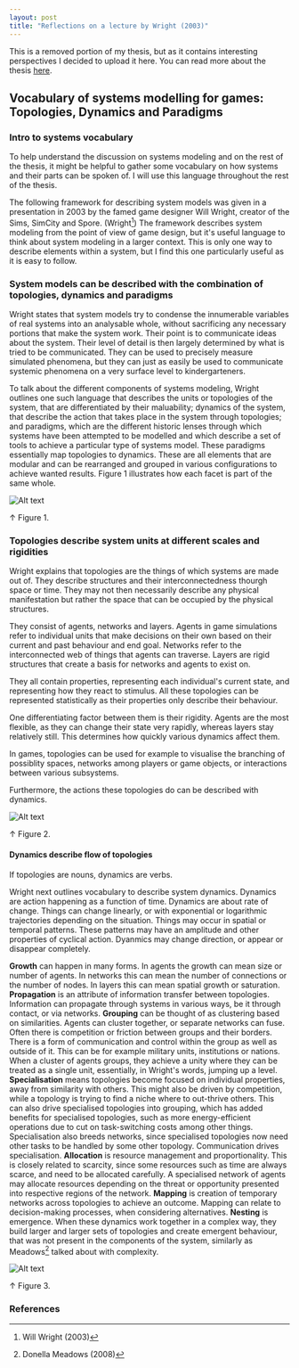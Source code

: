 ```yaml
---
layout: post
title: "Reflections on a lecture by Wright (2003)"
---
```


This is a removed portion of my thesis, but as it contains interesting perspectives I decided to upload it here. You can read more about the thesis [here](/thesis).

## Vocabulary of systems modelling for games: Topologies, Dynamics and Paradigms
### Intro to systems vocabulary
To help understand the discussion on systems modeling and on the rest of the thesis, it might be helpful to gather some vocabulary on how systems and their parts can be spoken of. I will use this language throughout the rest of the thesis.

The following framework for describing system models was given in a presentation in 2003 by the famed game designer Will Wright, creator of the Sims, SimCity and Spore. (Wright[^1]) The framework describes system modeling from the point of view of game design, but it's useful language to think about system modeling in a larger context. This is only one way to describe elements within a system, but I find this one particularly useful as it is easy to follow.

### System models can be described with the combination of topologies, dynamics and paradigms
Wright states that system models try to condense the innumerable variables of real systems into an analysable whole, without sacrificing any necessary portions that make the system work. Their point is to communicate ideas about the system. Their level of detail is then largely determined by what is tried to be communicated. They can be used to precisely measure simulated phenomena, but they can just as easily be used to communicate systemic phenomena on a very surface level to kindergarteners.

To talk about the different components of systems modeling, Wright outlines one such language that describes the units or topologies of the system, that are differentiated by their maluability; dynamics of the system, that describe the action that takes place in the system through topologies; and paradigms, which are the different historic lenses through which systems have been attempted to be modelled and which describe a set of tools to achieve a particular type of systems model. These paradigms essentially map topologies to dynamics. These are all elements that are modular and can be rearranged and grouped in various configurations to achieve wanted results. Figure 1 illustrates how each facet is part of the same whole.

![Alt text](../assets/img/posts/wright-2003/wright-fig-1.png)
<div class="small"> ↑ Figure 1. </div>

### Topologies describe system units at different scales and rigidities
Wright explains that topologies are the things of which systems are made out of. They describe structures and their interconnectedness thourgh space or time. They may not then necessarily describe any physical manifestation but rather the space that can be occupied by the physical structures.

They consist of agents, networks and layers. Agents in game simulations refer to individual units that make decisions on their own based on their current and past behaviour and end goal. Networks refer to the interconnected web of things that agents can traverse. Layers are rigid structures that create a basis for networks and agents to exist on.

They all contain properties, representing each individual's current state, and representing how they react to stimulus. All these topologies can be represented statistically as their properties only describe their behaviour.

One differentiating factor between them is their rigidity. Agents are the most flexible, as they can change their state very rapidly, whereas layers stay relatively still. This determines how quickly various dynamics affect them.

In games, topologies can be used for example to visualise the branching of possiblity spaces, networks among players or game objects, or interactions between various subsystems.

Furthermore, the actions these topologies do can be described with dynamics.

![Alt text](../assets/img/posts/wright-2003/top-dyn-par.png)
<div class="small"> ↑ Figure 2. </div>

#### Dynamics describe flow of topologies
If topologies are nouns, dynamics are verbs.

Wright next outlines vocabulary to describe system dynamics. Dynamics are action happening as a function of time. Dynamics are about rate of change. Things can change linearly, or with exponential or logarithmic trajectories depending on the situation. Things may occur in spatial or temporal patterns. These patterns may have an amplitude and other properties of cyclical action. Dyanmics may change direction, or appear or disappear completely.

**Growth** can happen in many forms. In agents the growth can mean size or number of agents. In networks this can mean the number of connections or the number of nodes. In layers this can mean spatial growth or saturation. **Propagation** is an attribute of information transfer between topologies. Information can propagate through systems in various ways, be it through contact, or via networks. **Grouping** can be thought of as clustering based on similarities. Agents can cluster together, or separate networks can fuse. Often there is competition or friction between groups and their borders. There is a form of communication and control within the group as well as outside of it. This can be for example military units, institutions or nations. When a cluster of agents groups, they achieve a unity where they can be treated as a single unit, essentially, in Wright's words, jumping up a level. **Specialisation** means topologies become focused on individual properties, away from similarity with others. This might also be driven by competition, while a topology is trying to find a niche where to out-thrive others. This can also drive specialised topologies into grouping, which has added benefits for specialised topologies, such as more energy-efficient operations due to cut on task-switching costs among other things. Specialisation also breeds networks, since specialised topologies now need other tasks to be handled by some other topology. Communication drives specialisation. **Allocation** is resource management and proportionality. This is closely related to scarcity, since some resources such as time are always scarce, and need to be allocated carefully. A specialised network of agents may allocate resources depending on the threat or opportunity presented into respective regions of the network. **Mapping** is creation of temporary networks across topologies to achieve an outcome. Mapping can relate to decision-making processes, when considering alternatives. **Nesting** is emergence. When these dynamics work together in a complex way, they build larger and larger sets of topologies and create emergent behaviour, that was not present in the components of the system, similarly as Meadows[^2] talked about with complexity.

![Alt text](../assets/img/posts/wright-2003/dynamics-types.png)
<div class="small"> ↑ Figure 3. </div>

### References

[^1]: Will Wright (2003)
[^2]: Donella Meadows (2008)